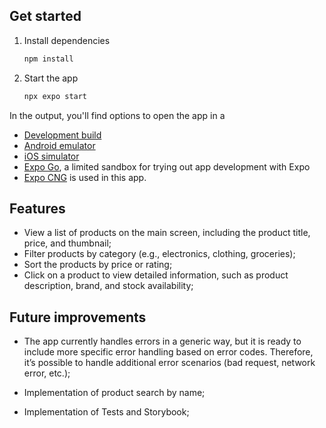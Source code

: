 ## Get started

1. Install dependencies

   ```bash
   npm install
   ```

2. Start the app

   ```bash
   npx expo start
   ```

In the output, you'll find options to open the app in a

- [Development build](https://docs.expo.dev/develop/development-builds/introduction/)
- [Android emulator](https://docs.expo.dev/workflow/android-studio-emulator/)
- [iOS simulator](https://docs.expo.dev/workflow/ios-simulator/)
- [Expo Go](https://expo.dev/go), a limited sandbox for trying out app development with Expo
- [Expo CNG](https://docs.expo.dev/workflow/continuous-native-generation/) is used in this app.

## Features

- View a list of products on the main screen, including the product title, price, and thumbnail;
- Filter products by category (e.g., electronics, clothing, groceries);
- Sort the products by price or rating;
- Click on a product to view detailed information, such as product description, brand, and stock availability;

## Future improvements

- The app currently handles errors in a generic way, but it is ready to include more specific error handling based on error codes. Therefore, it’s possible to handle additional error scenarios (bad request, network error, etc.);

- Implementation of product search by name;

- Implementation of Tests and Storybook;
